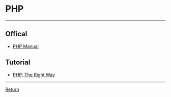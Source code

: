 # PHP

---

## Offical

- [PHP Manual](https://www.php.net/manual/en/)

## Tutorial

- [PHP: The Right Way](https://phptherightway.com/)

---

[Return](./../readme.md)
